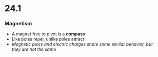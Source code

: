 # 24.1
### Magnetism
- A magnet free to pivot is a **compass**
- Like poles repel, unlike poles attract
- *Magnetic poles and electric charges share some similar behavior, but they are not the same*